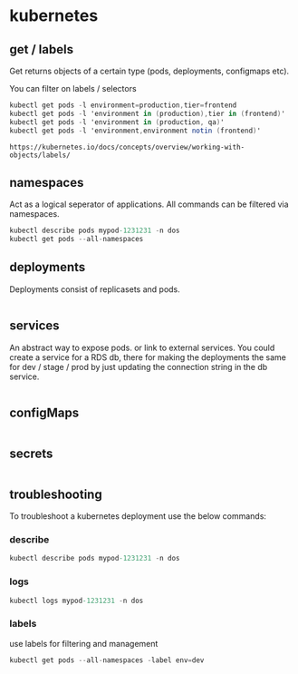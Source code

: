 # kubernetes

## get / labels

Get returns objects of a certain type (pods, deployments, configmaps etc).

You can filter on labels / selectors

``` c#
kubectl get pods -l environment=production,tier=frontend
kubectl get pods -l 'environment in (production),tier in (frontend)'
kubectl get pods -l 'environment in (production, qa)'
kubectl get pods -l 'environment,environment notin (frontend)'
```

`https://kubernetes.io/docs/concepts/overview/working-with-objects/labels/`

## namespaces

Act as a logical seperator of applications. All commands can be filtered via namespaces.

``` c#
kubectl describe pods mypod-1231231 -n dos
kubectl get pods --all-namespaces
```

## deployments

Deployments consist of replicasets and pods.

``` c#

```

## services

An abstract way to expose pods. or link to external services. You could create a service for a RDS db, there for making the deployments the same for dev / stage / prod by just updating the connection string in the db service.

``` c#

```

## configMaps


``` c#

```

## secrets


``` c#

```


## troubleshooting

To troubleshoot a kubernetes deployment use the below commands:

### describe

``` c#
kubectl describe pods mypod-1231231 -n dos
```

### logs

``` c#
kubectl logs mypod-1231231 -n dos
```

### labels

use labels for filtering and management

``` c#
kubectl get pods --all-namespaces -label env=dev
```
